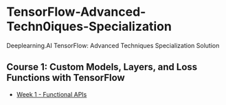 # TensorFlow-Advanced-Techn0iques-Specialization
Deeplearning.AI TensorFlow: Advanced Techniques Specialization Solution 

## Course 1: Custom Models, Layers, and Loss Functions with TensorFlow

* [Week 1 - Functional APIs](https://github.com/anhtuan85/TensorFlow-Advanced-Techniques-Specialization/tree/main/Course%201%20-%20Custom%20Models%2C%20Layers%2C%20and%20Loss%20Functions%20with%20TensorFlow/Week%201)
